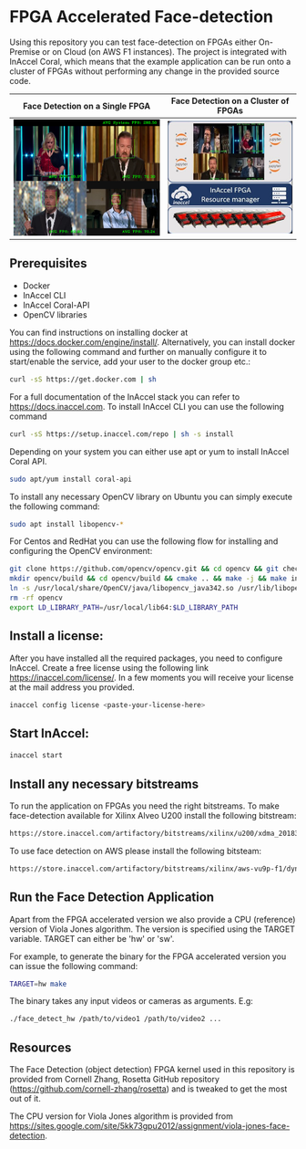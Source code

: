 # FPGA Accelerated Face-detection

Using this repository you can test face-detection on FPGAs either On-Premise or on Cloud (on AWS F1 instances). The project is integrated with InAccel Coral, which means that the example application can be run onto a cluster of FPGAs without performing any change in the provided source code.

| Face Detection on a Single FPGA| Face Detection on a Cluster of FPGAs|
:-------------------------:|:-------------------------:
[![Face-Detection](img/face-detect.png)](https://www.youtube.com/watch?v=DHIzrhyDBCI "Face Detection - Single FPGA")  |  [![Face-Detection Notebook](img/face-detect-cluster.jpg)](https://www.youtube.com/watch?v=6Mnur6_rA9o "Face Detection - Cluster of FPGAs")

## Prerequisites

- Docker
- InAccel CLI
- InAccel Coral-API
- OpenCV libraries

You can find instructions on installing docker at https://docs.docker.com/engine/install/. Alternatively, you can install docker using the following command and further on manually configure it to start/enable the service, add your user to the docker group etc.:
``` bash
curl -sS https://get.docker.com | sh
```

For a full documentation of the InAccel stack you can refer to https://docs.inaccel.com.
To install InAccel CLI you can use the following command
```bash
curl -sS https://setup.inaccel.com/repo | sh -s install
```
Depending on your system you can either use apt or yum to install InAccel Coral API.
```bash
sudo apt/yum install coral-api
```

To install any necessary OpenCV library on Ubuntu you can simply execute the following command:
```bash
sudo apt install libopencv-*
```

For Centos and RedHat you can use the following flow for installing and configuring the OpenCV environment:
```bash
git clone https://github.com/opencv/opencv.git && cd opencv && git checkout 3.4.2 && cd ..
mkdir opencv/build && cd opencv/build && cmake .. && make -j && make install && cd ../..
ln -s /usr/local/share/OpenCV/java/libopencv_java342.so /usr/lib/libopencv_java342.so
rm -rf opencv
export LD_LIBRARY_PATH=/usr/local/lib64:$LD_LIBRARY_PATH
```


## Install a license:
After you have installed all the required packages, you need to configure InAccel. Create a free license using the following link https://inaccel.com/license/. In a few moments you will receive your license at the mail address you provided.
```bash
inaccel config license <paste-your-license-here>
```

## Start InAccel:
```bash
inaccel start
```

## Install any necessary bitstreams
To run the application on FPGAs you need the right bitstreams. To make face-detection available for Xilinx Alveo U200 install the following bitstream:
```bash
https://store.inaccel.com/artifactory/bitstreams/xilinx/u200/xdma_201830.2/edu/cornell/ece/zhang/rosetta/1.4/8face-detect
```

To use face detection on AWS please install the following bitsteam:
```bash
https://store.inaccel.com/artifactory/bitstreams/xilinx/aws-vu9p-f1/dynamic_5.0/edu/cornell/ece/zhang/rosetta/1.1/4face-detect
```

## Run the Face Detection Application
Apart from the FPGA accelerated version we also provide a CPU (reference) version of Viola Jones algorithm. The version is specified using the TARGET variable. TARGET can either be 'hw' or 'sw'.

For example, to generate the binary for the FPGA accelerated version you can issue the following command:

```bash
TARGET=hw make
```

The binary takes any input videos or cameras as arguments. E.g:

```bash
./face_detect_hw /path/to/video1 /path/to/video2 ...
```

## Resources

The Face Detection (object detection) FPGA kernel used in this repository is provided from Cornell Zhang, Rosetta GitHub repository (https://github.com/cornell-zhang/rosetta) and is tweaked to get the most out of it.

The CPU version for Viola Jones algorithm is provided from https://sites.google.com/site/5kk73gpu2012/assignment/viola-jones-face-detection.
